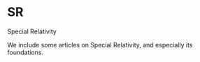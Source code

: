 # SR
Special Relativity

We include some articles on Special Relativity, and especially its foundations.
